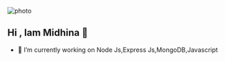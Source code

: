 
![photo](https://media.licdn.com/dms/image/v2/D5616AQG2JeYh-KMD9w/profile-displaybackgroundimage-shrink_350_1400/profile-displaybackgroundimage-shrink_350_1400/0/1726652871733?e=1742428800&v=beta&t=4WMOSG0YYcKYbjJDjCl5kvjLGWfg8-M0YARcV0WKrWk)
## Hi , Iam Midhina  👋
 
- 🔭 I’m currently working on Node Js,Express Js,MongoDB,Javascript

<!--
**midhinababu/midhinababu** is a ✨ _special_ ✨ repository because its `README.md` (this file) appears on your GitHub profile.

Here are some ideas to get you started:

- 🔭 I’m currently working on Node Js,Express Js,MongoDB,Javascript
- 🌱 I’m currently learning ...
- 👯 I’m looking to collaborate on ...
- 🤔 I’m looking for help with ...
- 💬 Ask me about ...
- 📫 How to reach me: ...
- 😄 Pronouns: ...
- ⚡ Fun fact: ...
-->
